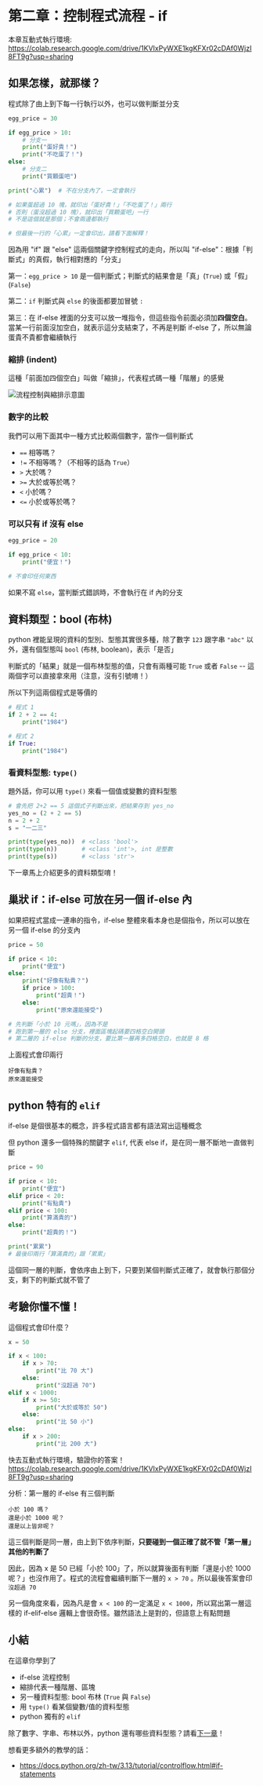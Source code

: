 # 第二章：控制程式流程 - if

本章互動式執行環境: https://colab.research.google.com/drive/1KVIxPyWXE1kgKFXr02cDAf0WjzI8FT9g?usp=sharing

## 如果怎樣，就那樣？
程式除了由上到下每一行執行以外，也可以做判斷並分支

```python
egg_price = 30

if egg_price > 10:
    # 分支一
    print("蛋好貴！")
    print("不吃蛋了！")
else:
    # 分支二
    print("買顆蛋吧")

print("心累")  # 不在分支內了，一定會執行

# 如果蛋超過 10 塊，就印出「蛋好貴！」「不吃蛋了！」兩行
# 否則（蛋沒超過 10 塊），就印出「買顆蛋吧」一行
# 不是這個就是那個；不會兩邊都執行

# 但最後一行的「心累」一定會印出，請看下面解釋！
```

因為用 "if" 跟 "else" 這兩個關鍵字控制程式的走向，所以叫 "if-else"：根據「判斷式」的真假，執行相對應的「分支」

第一：`egg_price > 10` 是一個判斷式；判斷式的結果會是「真」(`True`) 或「假」 (`False`)

第二：`if` 判斷式與 `else` 的後面都要加冒號 `:`

第三：在 if-else 裡面的分支可以放一堆指令，但這些指令前面必須加**四個空白**。當某一行前面沒加空白，就表示這分支結束了，不再是判斷 if-else 了，所以無論蛋貴不貴都會繼續執行

### 縮排 (indent)

這種「前面加四個空白」叫做「縮排」，代表程式碼一種「階層」的感覺

![流程控制與縮排示意圖](./assets/python-indent-block-explain.png)


### 數字的比較

我們可以用下面其中一種方式比較兩個數字，當作一個判斷式

* `==` 相等嗎？
* `!=` 不相等嗎？（不相等的話為 `True`）
* `>` 大於嗎？
* `>=` 大於或等於嗎？
* `<` 小於嗎？
* `<=` 小於或等於嗎？

### 可以只有 if 沒有 else

```python
egg_price = 20

if egg_price < 10:
    print("便宜！")

# 不會印任何東西
```

如果不寫 `else`，當判斷式錯誤時，不會執行在 if 內的分支

## 資料類型：bool (布林)

python 裡能呈現的資料的型別、型態其實很多種，除了數字 `123` 跟字串 `"abc"` 以外，還有個型態叫 `bool` (布林, boolean)，表示「是否」

判斷式的「結果」就是一個布林型態的值，只會有兩種可能 `True` 或者 `False` -- 這兩個字可以直接拿來用（注意，沒有引號唷！）

所以下列這兩個程式是等價的

```python
# 程式 1
if 2 + 2 == 4:
    print("1984")

# 程式 2
if True:
    print("1984")
```

### 看資料型態: `type()`

題外話，你可以用 `type()` 來看一個值或變數的資料型態

```python
# 會先把 2+2 == 5 這個式子判斷出來，把結果存到 yes_no
yes_no = (2 + 2 == 5)
n = 2 + 2
s = "一二三"

print(type(yes_no))  # <class 'bool'>
print(type(n))       # <class 'int'>, int 是整數
print(type(s))       # <class 'str'>
```

下一章馬上介紹更多的資料類型唷！

## 巢狀 if：if-else 可放在另一個 if-else 內

如果把程式當成一連串的指令，if-else 整體來看本身也是個指令，所以可以放在另一個 if-else 的分支內

```python
price = 50

if price < 10:
    print("便宜")
else:
    print("好像有點貴？")
    if price > 100:
        print("超貴！")
    else:
        print("原來還能接受")

# 先判斷「小於 10 元嗎」，因為不是
# 跑到第一層的 else 分支，裡面區塊起碼要四格空白開頭
# 第二層的 if-else 判斷的分支，要比第一層再多四格空白，也就是 8 格
```

上面程式會印兩行
```
好像有點貴？
原來還能接受
```

## python 特有的 `elif`

if-else 是個很基本的概念，許多程式語言都有語法寫出這種概念

但 python 還多一個特殊的關鍵字 `elif`, 代表 else if，是在同一層不斷地一直做判斷

```python
price = 90

if price < 10:
    print("便宜")
elif price < 20:
    print("有點貴")
elif price < 100:
    print("算滿貴的")
else:
    print("超貴的！")

print("累累")
# 最後印兩行「算滿貴的」跟「累累」
```

這個同一層的判斷，會依序由上到下，只要到某個判斷式正確了，就會執行那個分支，剩下的判斷式就不管了

## 考驗你懂不懂！

這個程式會印什麼？

```python
x = 50

if x < 100:
    if x > 70:
        print("比 70 大")
    else:
        print("沒超過 70")
elif x < 1000:
    if x >= 50:
        print("大於或等於 50")
    else:
        print("比 50 小")
else:
    if x > 200:
        print("比 200 大")
```

快去互動式執行環境，驗證你的答案！ https://colab.research.google.com/drive/1KVIxPyWXE1kgKFXr02cDAf0WjzI8FT9g?usp=sharing

分析：第一層的 if-else 有三個判斷
```
小於 100 嗎？
還是小於 1000 呢？
還是以上皆非呢？
```
這三個判斷是同一層，由上到下依序判斷，**只要碰到一個正確了就不管「第一層」其他的判斷了**

因此，因為 x 是 50 已經「小於 100」了，所以就算後面有判斷「還是小於 1000 呢？」也沒作用了。程式的流程會繼續判斷下一層的 `x > 70` 。所以最後答案會印 `沒超過 70`

另一個角度來看，因為凡是會 `x < 100` 的一定滿足 `x < 1000`，所以寫出第一層這樣的 if-elif-else 邏輯上會很奇怪。雖然語法上是對的，但語意上有點問題

## 小結

在這章你學到了
* if-else 流程控制
* 縮排代表一種階層、區塊
* 另一種資料型態: bool 布林 (`True` 與 `False`)
* 用 `type()` 看某個變數/值的資料型態
* python 獨有的 `elif`

除了數字、字串、布林以外，python 還有哪些資料型態？請看[下一章](03_data_type_list.md)！

想看更多額外的教學的話：
* https://docs.python.org/zh-tw/3.13/tutorial/controlflow.html#if-statements